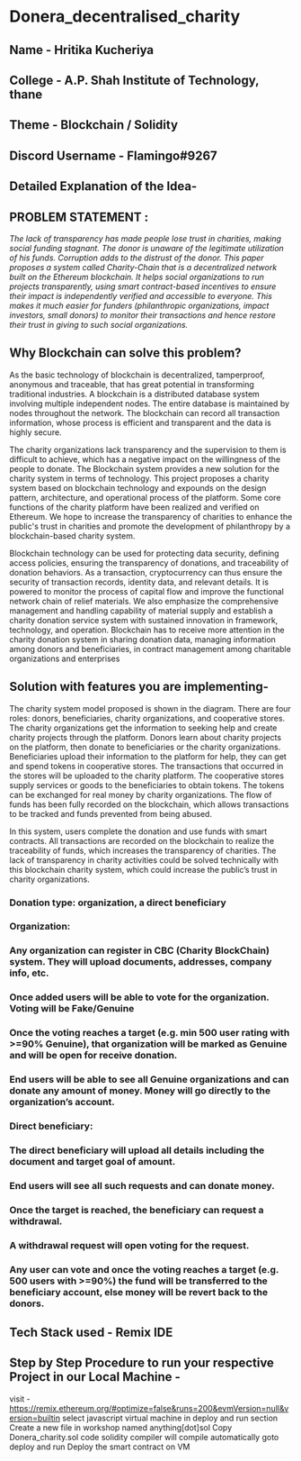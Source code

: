 # Donera_decentralised_charity

## Name - Hritika Kucheriya
## College - A.P. Shah Institute of Technology, thane
## Theme - Blockchain / Solidity
## Discord Username - Flamingo#9267
## Detailed Explanation of the Idea-

## PROBLEM STATEMENT :
*The lack of transparency has made people lose trust in charities, making social funding stagnant. The donor is unaware of the legitimate utilization of his funds. Corruption adds to the distrust of the donor. This paper proposes a system called Charity-Chain that is a decentralized network built on the Ethereum blockchain. It helps social organizations to run projects transparently, using smart contract-based incentives to ensure their impact is independently verified and accessible to everyone. This makes it much easier for funders (philanthropic organizations, impact investors, small donors) to monitor their transactions and hence restore their trust in giving to such social organizations.*

## Why Blockchain can solve this problem?
As the basic technology of blockchain is decentralized, tamperproof, anonymous and traceable, that has great potential in transforming traditional industries. A blockchain is a distributed database system involving multiple independent nodes. The entire database is maintained by nodes throughout the network. The blockchain can record all transaction information, whose process is efficient and transparent and the data is highly secure. 

The charity organizations lack transparency and the supervision to them is difficult to achieve, which has a negative impact on the willingness of the people to donate. The Blockchain system provides a new solution for the charity system in terms of technology. This project proposes a charity system based on blockchain technology and expounds on the design pattern, architecture, and operational process of the platform. Some core functions of the charity platform have been realized and verified on Ethereum. We hope to increase the transparency of charities to enhance the public's trust in charities and promote the development of philanthropy by a blockchain-based charity system.

Blockchain technology can be used for protecting data security, defining access policies, ensuring the transparency of donations, and traceability of donation behaviors. As a transaction, cryptocurrency can thus ensure the security of transaction records, identity data, and relevant details. It is powered to monitor the process of capital flow and improve the functional network chain of relief materials. We also emphasize the comprehensive management and handling capability of material supply and establish a charity donation service system with sustained innovation in framework, technology, and operation. Blockchain has to receive more attention in the charity donation system in sharing donation data, managing information among donors and beneficiaries, in contract management among charitable organizations and enterprises

## Solution with features you are implementing-
The charity system model proposed is shown in the diagram. There are four roles: donors, beneficiaries, charity organizations, and cooperative stores. The charity organizations get the information to seeking help and create charity projects through the platform. Donors learn about charity projects on the platform, then donate to beneficiaries or the charity organizations. Beneficiaries upload their information to the platform for help, they can get and spend tokens in cooperative stores. The transactions that occurred in the stores will be uploaded to the charity platform. The cooperative stores supply services or goods to the beneficiaries to obtain tokens. The tokens can be exchanged for real money by charity organizations. The flow of funds has been fully recorded on the blockchain, which allows transactions to be tracked and funds prevented from being abused.

In this system, users complete the donation and use funds with smart contracts. All transactions are recorded on the blockchain to realize the traceability of funds, which increases the transparency of charities. The lack of transparency in charity activities could be solved technically with this blockchain charity system, which could increase the public’s trust in charity organizations.

### Donation type: organization, a direct beneficiary 
### Organization: 
### Any organization can register in CBC (Charity BlockChain) system.  They will upload documents, addresses, company info, etc.
### Once added users will be able to vote for the organization. Voting will be Fake/Genuine
### Once the voting reaches a target (e.g. min 500 user rating with >=90% Genuine), that organization will be marked as Genuine and will be open for receive donation.
### End users will be able to see all Genuine organizations and can donate any amount of money. Money will go directly to the organization’s account. 
### Direct beneficiary:
### The direct beneficiary will upload all details including the document and target goal of amount.
### End users will see all such requests and can donate money.
### Once the target is reached, the beneficiary can request a withdrawal. 
### A withdrawal request will open voting for the request.
### Any user can vote and once the voting reaches a target (e.g. 500 users with >=90%) the fund will be transferred to the beneficiary account, else money will be revert back to the donors.

## Tech Stack used - Remix IDE
## Step by Step Procedure to run your respective Project in our Local Machine - 
visit -https://remix.ethereum.org/#optimize=false&runs=200&evmVersion=null&version=builtin
select javascript virtual machine in  deploy and run section
Create a new file in workshop named anything[dot]sol
Copy Donera_charity.sol code
solidity compiler will compile automatically
goto deploy and run
Deploy the smart contract on VM

